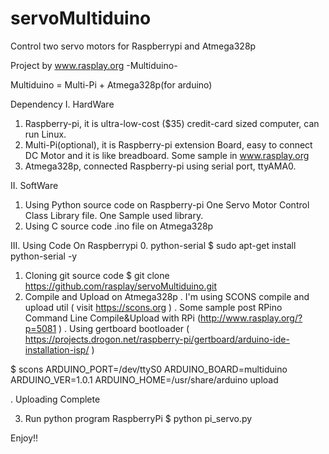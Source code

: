 servoMultiduino
===============

Control two servo motors for Raspberrypi and Atmega328p

Project by www.rasplay.org -Multiduino-

Multiduino = Multi-Pi + Atmega328p(for arduino)

Dependency
I. HardWare
 1. Raspberry-pi, it is ultra-low-cost ($35) credit-card sized computer, can run Linux.
 2. Multi-Pi(optional), it is Raspberry-pi extension Board, easy to connect DC Motor and it is like breadboard. Some sample in www.rasplay.org
 3. Atmega328p, connected Raspberry-pi using serial port, ttyAMA0.

II. SoftWare
 1. Using Python source code on Raspberry-pi
     One Servo Motor Control Class Library file.
     One Sample used library.
 2. Using C source code .ino file on Atmega328p

III. Using Code
 On Raspberrypi
 0. python-serial
  $ sudo apt-get install python-serial -y
 1. Cloning git source code
  $ git clone https://github.com/rasplay/servoMultiduino.git
 2. Compile and Upload on Atmega328p
  . I'm using SCONS compile and upload util ( visit https://scons.org )
  . Some sample post
      RPino Command Line Compile&Upload with RPi (http://www.rasplay.org/?p=5081 )
  . Using gertboard bootloader ( https://projects.drogon.net/raspberry-pi/gertboard/arduino-ide-installation-isp/ )

  $ scons ARDUINO_PORT=/dev/ttyS0 ARDUINO_BOARD=multiduino ARDUINO_VER=1.0.1 ARDUINO_HOME=/usr/share/arduino upload

  . Uploading Complete
 
 3. Run python program RaspberryPi 
  $ python pi_servo.py 

Enjoy!!
